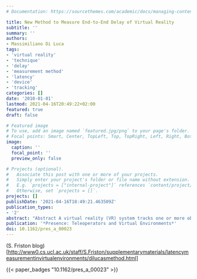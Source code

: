 ```yaml
---
# Documentation: https://sourcethemes.com/academic/docs/managing-content/

title: New Method to Measure End-to-End Delay of Virtual Reality
subtitle: ''
summary: ''
authors:
- Massimiliano Di Luca
tags:
- 'virtual reality'
- 'technique'
- 'delay'
- 'measurement method'
- 'latency'
- 'device'
- 'tracking'
categories: []
date: '2010-01-01'
lastmod: 2021-04-16T20:49:22+02:00
featured: true
draft: false

# Featured image
# To use, add an image named `featured.jpg/png` to your page's folder.
# Focal points: Smart, Center, TopLeft, Top, TopRight, Left, Right, BottomLeft, Bottom, BottomRight.
image:
  caption: ''
  focal_point: ''
  preview_only: false

# Projects (optional).
#   Associate this post with one or more of your projects.
#   Simply enter your project's folder or file name without extension.
#   E.g. `projects = ["internal-project"]` references `content/project/deep-learning/index.md`.
#   Otherwise, set `projects = []`.
projects: []
publishDate: '2021-04-16T18:49:21.463509Z'
publication_types:
- '2'
abstract: "Abstract A virtual reality (VR) system tracks one or more objects to generate the depiction of a virtual environment from the user's vantage point. No system achieves this instantaneously: changes in the depicted virtual environment are delayed from changes in the position of the objects being tracked. In this paper, a method is proposed to quantify this time difference, the end-to-end delay of the VR system. Two light-sensing devices and two luminance gradients are used to simultaneously encode the position of one tracked object and its virtual counterpart. One light-sensing device is attached to the tracked object and it captures light from the gradient in the physical environment. The other device captures light from the gradient in the virtual environment. A measurement is obtained by moving the tracked object repetitively (by hand) across the gradient. The end-to-end delay is the asynchrony between the signals generated by the two light-sensing devices. The results collected with oscillatory movements performed at different frequencies indicate that for some VR systems, the end-to-end delay might not be constant but could vary as a function of the oscillation frequency."
publication: '*Presence: Teleoperators and Virtual Environments*'
doi: 10.1162/pres_a_00023
---
```


(S. Friston blog)[http://www0.cs.ucl.ac.uk/staff/S.Friston/supplementarymaterials/latencymeasurementinvirtualenvironments/dilucasmethod.html]


{{< paper_badges "10.1162/pres_a_00023" >}}

